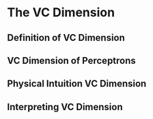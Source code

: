 # The VC Dimension

## Definition of VC Dimension

## VC Dimension of Perceptrons

## Physical Intuition VC Dimension

## Interpreting VC Dimension
